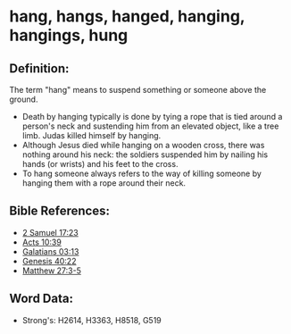 # hang, hangs, hanged, hanging, hangings, hung #

## Definition: ##

The term "hang" means to suspend something or someone above the ground.

* Death by hanging typically is done by tying a rope that is tied around a person's neck and sustending him from an elevated object, like a tree limb. Judas killed himself by hanging.
* Although Jesus died while hanging on a wooden cross, there was nothing around his neck: the soldiers suspended him by nailing his hands (or wrists) and his feet to the cross.
* To hang someone always refers to the way of killing someone by hanging them with a rope around their neck.


## Bible References: ##

* [2 Samuel 17:23](rc://en/tn/help/2sa/17/23)
* [Acts 10:39](rc://en/tn/help/act/10/39)
* [Galatians 03:13](rc://en/tn/help/gal/03/13)
* [Genesis 40:22](rc://en/tn/help/gen/40/22)
* [Matthew 27:3-5](rc://en/tn/help/mat/27/03)

## Word Data: ##

* Strong's: H2614, H3363, H8518, G519
